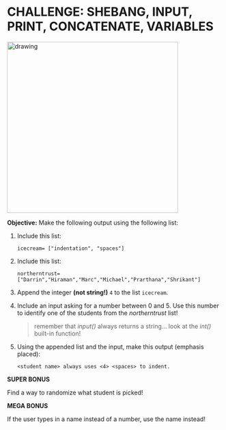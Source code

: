 # CHALLENGE: SHEBANG, INPUT, PRINT, CONCATENATE, VARIABLES

<img src="https://i.redd.it/i0imk0ay05k21.jpg" alt="drawing" width="400"/>

**Objective:** Make the following output using the following list:

1. Include this list: 
    
    ```
    icecream= ["indentation", "spaces"] 
    ```

2. Include this list:

    ```
    northerntrust= ["Darrin","Hiraman","Marc","Michael","Prarthana","Shrikant"]
    ```
    
3. Append the integer **(not string!)** `4` to the list `icecream`.

4. Include an input asking for a number between 0 and 5. Use this number to identify one of the students from the *northerntrust* list!
    > remember that *input()* always returns a string... look at the *int()* built-in function!

5. Using the appended list and the input, make this output (emphasis placed):

   ```
   <student name> always uses <4> <spaces> to indent.
   ```

**SUPER BONUS**

Find a way to randomize what student is picked!

**MEGA BONUS**

If the user types in a name instead of a number, use the name instead!
